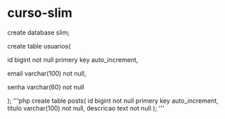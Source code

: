 # curso-slim

create database slim;

create table usuarios(

id bigint not null primery key auto_increment,

email varchar(100) not null,

senha varchar(60) not null

);
'''php
create table posts(
id bigint not null primery key auto_increment,
titulo varchar(100) not null,
descricao text not null
);
'''
